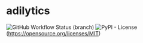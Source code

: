 # adilytics

![GitHub Workflow Status (branch)](https://img.shields.io/github/workflow/status/team-12-csc-510/adilytics/actions/workflows/main.yml/main)
![PyPI - License](https://img.shields.io/pypi/l/FastAPI)(https://opensource.org/licenses/MIT)

